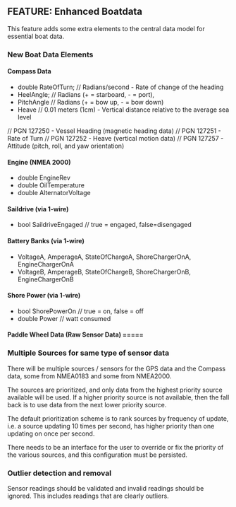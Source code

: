 ## FEATURE: Enhanced Boatdata 


This feature adds some extra elements to the central data model for essential boat data. 


### New Boat Data Elements
  
#### Compass Data 
- double RateOfTurn;            // Radians/second - Rate of change of the heading
- HeelAngle;              // Radians (+ = starboard, - = port), 
- PitchAngle                // Radians (+ = bow up, - = bow down) 
- Heave                     // 0.01 meters (1cm) - Vertical distance relative to the average sea level


// PGN 127250 - Vessel Heading (magnetic heading data)
// PGN 127251 - Rate of Turn
// PGN 127252 - Heave (vertical motion data)
// PGN 127257 - Attitude (pitch, roll, and yaw orientation)


#### Engine (NMEA 2000)
- double EngineRev
- double OilTemperature
- double AlternatorVoltage 

#### Saildrive (via 1-wire)
- bool SaildriveEngaged // true = engaged, false=disengaged

#### Battery Banks (via 1-wire)
- VoltageA, AmperageA, StateOfChargeA, ShoreChargerOnA, EngineChargerOnA
- VoltageB, AmperageB, StateOfChargeB, ShoreChargerOnB, EngineChargerOnB

#### Shore Power (via 1-wire)
- bool ShorePowerOn // true = on, false = off
- double Power // watt consumed




#### Paddle Wheel Data (Raw Sensor Data) =====


### Multiple Sources for same type of sensor data
There will be multiple sources / sensors for the GPS data and the Compass data, some from NMEA0183 and some from NMEA2000. 

The sources are prioritized, and only data from the highest priority source available will be used. If a higher priority source is not available, then the fall back is to use data from the next lower priority source. 

The default prioritization scheme is to rank sources by frequency of update, i.e. a source updating 10 times per second, has higher priority than one updating on once per second. 

There needs to be an interface for the user to override or fix the priority of the various sources, and this configuration must be persisted. 

### Outlier detection and removal
Sensor readings should be validated and invalid readings should be ignored. This includes readings that are clearly outliers. 









